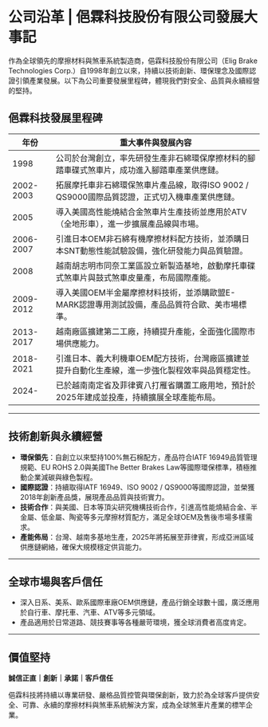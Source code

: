 # 公司沿革 | 俋霖科技股份有限公司發展大事記

作為全球領先的摩擦材料與煞車系統製造商，俋霖科技股份有限公司（Elig Brake Technologies Corp.）自1998年創立以來，持續以技術創新、環保理念及國際認證引領產業發展。以下為公司重要發展里程碑，體現我們對安全、品質與永續經營的堅持。

## 俋霖科技發展里程碑

| 年份         | 重大事件與發展內容                                                                                             |
|------------|-----------------------------------------------------------------------------------------------------------|
| 1998       | 公司於台灣創立，率先研發生產非石綿環保摩擦材料的腳踏車碟式煞車片，成功進入腳踏車產業供應鏈。                                             |
| 2002-2003  | 拓展摩托車非石綿環保煞車片產品線，取得ISO 9002 / QS9000國際品質認證，正式切入機車產業供應鏈。                                  |
| 2005       | 導入美國高性能燒結合金煞車片生產技術並應用於ATV（全地形車），進一步擴展產品線與市場。                                            |
| 2006-2007  | 引進日本OEM非石綿有機摩擦材料配方技術，並添購日本SNT動態性能試驗設備，強化研發能力與品質驗證。                                |
| 2008       | 越南胡志明市同奈工業區設立新製造基地，啟動摩托車碟式煞車片與鼓式煞車皮量產，布局國際產能。                                  |
| 2009-2012  | 導入美國OEM半金屬摩擦材料技術，並添購歐盟E-MARK認證專用測試設備，產品品質符合歐、美市場標準。                            |
| 2013-2017  | 越南廠區擴建第二工廠，持續提升產能，全面強化國際市場供應能力。                                                     |
| 2018-2021  | 引進日本、義大利機車OEM配方技術，台灣廠區擴建並提升自動化生產線，進一步強化製程效率與品質穩定性。                      |
| 2024-      | 已於越南南定省及菲律賓八打雁省購置工廠用地，預計於2025年建成並投產，持續擴展全球產能布局。                               |

---

## 技術創新與永續經營

- **環保領先**：自創立以來堅持100%無石棉配方，產品符合IATF 16949品質管理規範、EU ROHS 2.0與美國The Better Brakes Law等國際環保標準，積極推動企業減碳與綠色製程。
- **國際認證**：持續取得IATF 16949、ISO 9002 / QS9000等國際認證，並榮獲2018年創新產品獎，展現產品品質與技術實力。
- **技術合作**：與美國、日本等頂尖研究機構技術合作，引進高性能燒結合金、半金屬、低金屬、陶瓷等多元摩擦材質配方，滿足全球OEM及售後市場多樣需求。
- **產能佈局**：台灣、越南多基地生產，2025年將拓展至菲律賓，形成亞洲區域供應鏈網絡，確保大規模穩定供貨能力。

---

## 全球市場與客戶信任

- 深入日系、美系、歐系國際車廠OEM供應鏈，產品行銷全球數十國，廣泛應用於自行車、摩托車、汽車、ATV等多元領域。
- 產品適用於日常道路、競技賽事等各種嚴苛環境，獲全球消費者高度肯定。

---

## 價值堅持

**誠信正直｜創新｜承諾｜客戶信任**

俋霖科技將持續以專業研發、嚴格品質控管與環保創新，致力於為全球客戶提供安全、可靠、永續的摩擦材料與煞車系統解決方案，成為全球煞車片產業的標竿企業。
